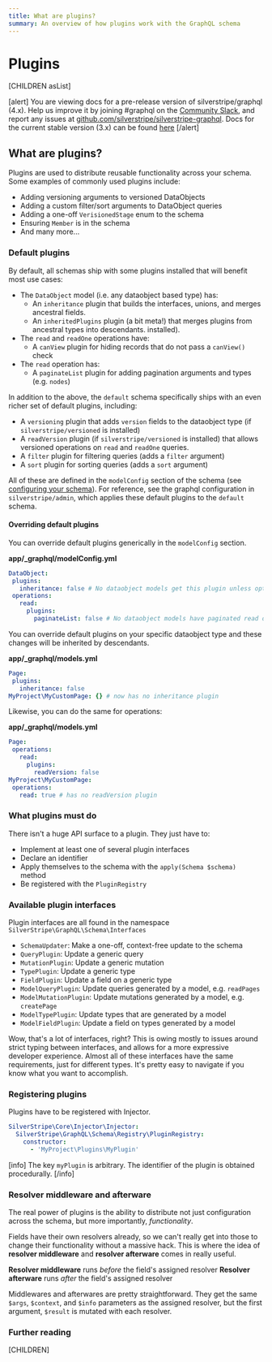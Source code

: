 ```yaml
---
title: What are plugins?
summary: An overview of how plugins work with the GraphQL schema
---
```


# Plugins

[CHILDREN asList]

[alert]
You are viewing docs for a pre-release version of silverstripe/graphql (4.x).
Help us improve it by joining #graphql on the [Community Slack](https://www.silverstripe.org/blog/community-slack-channel/),
and report any issues at [github.com/silverstripe/silverstripe-graphql](https://github.com/silverstripe/silverstripe-graphql). 
Docs for the current stable version (3.x) can be found
[here](https://github.com/silverstripe/silverstripe-graphql/tree/3)
[/alert]

## What are plugins?

Plugins are used to distribute reusable functionality across your schema. Some examples of commonly used plugins include:

* Adding versioning arguments to versioned DataObjects
* Adding a custom filter/sort arguments to DataObject queries
* Adding a one-off `VerisionedStage` enum to the schema
* Ensuring `Member` is in the schema
* And many more...

### Default plugins

By default, all schemas ship with some plugins installed that will benefit most use cases:

* The `DataObject` model (i.e. any dataobject based type) has:
    * An `inheritance` plugin that builds the interfaces, unions, and merges ancestral fields.
    * An `inheritedPlugins` plugin (a bit meta!) that merges plugins from ancestral types into descendants.
 installed).
* The `read` and `readOne` operations have:
    * A `canView` plugin for hiding records that do not pass a `canView()` check
 * The `read` operation has:
    * A `paginateList` plugin for adding pagination arguments and types (e.g. `nodes`)

In addition to the above, the `default` schema specifically ships with an even richer set of default
 plugins, including:

* A `versioning` plugin that adds `version` fields to the dataobject type (if `silverstripe/versioned` is installed)
* A `readVersion` plugin (if `silverstripe/versioned` is installed) that allows versioned operations on
`read` and `readOne` queries.
* A `filter` plugin for filtering queries (adds a `filter` argument)
* A `sort` plugin for sorting queries (adds a `sort` argument)


All of these are defined in the `modelConfig` section of the schema (see [configuring your schema](../getting_started/configuring_your_schema)). For reference, see the graphql configuration in `silverstripe/admin`, which applies
these default plugins to the `default` schema.

 #### Overriding default plugins
 You can override default plugins generically in the `modelConfig` section.
 
 **app/_graphql/modelConfig.yml**
 ```yaml
DataObject:
  plugins:
    inheritance: false # No dataobject models get this plugin unless opted into
  operations:
    read:
      plugins:
        paginateList: false # No dataobject models have paginated read operations unless opted into
 ```

 You can override default plugins on your specific dataobject type and these changes will be inherited by descendants.
 
 **app/_graphql/models.yml**
 ```yaml
Page:
  plugins:
    inheritance: false
MyProject\MyCustomPage: {} # now has no inheritance plugin 
```

Likewise, you can do the same for operations:

 **app/_graphql/models.yml**
 ```yaml
Page:
  operations:
    read:
      plugins:
        readVersion: false
MyProject\MyCustomPage:
  operations:
    read: true # has no readVersion plugin 
```


### What plugins must do

There isn't a huge API surface to a plugin. They just have to:

* Implement at least one of several plugin interfaces
* Declare an identifier
* Apply themselves to the schema with the `apply(Schema $schema)` method
* Be registered with the `PluginRegistry`


### Available plugin interfaces

Plugin interfaces are all found in the namespace `SilverStripe\GraphQL\Schema\Interfaces`

* `SchemaUpdater`: Make a one-off, context-free update to the schema
* `QueryPlugin`: Update a generic query
* `MutationPlugin`: Update a generic mutation
* `TypePlugin`: Update a generic type
* `FieldPlugin`: Update a field on a generic type
* `ModelQueryPlugin`: Update queries generated by a model, e.g. `readPages`
* `ModelMutationPlugin`: Update mutations generated by a model, e.g. `createPage`
* `ModelTypePlugin`: Update types that are generated by a model
* `ModelFieldPlugin`: Update a field on types generated by a model

Wow, that's a lot of interfaces, right? This is owing mostly to issues around strict typing between interfaces,
and allows for a more expressive developer experience. Almost all of these interfaces have the same requirements,
just for different types. It's pretty easy to navigate if you know what you want to accomplish.

### Registering plugins

Plugins have to be registered with Injector.

```yaml
SilverStripe\Core\Injector\Injector:
  SilverStripe\GraphQL\Schema\Registry\PluginRegistry:
    constructor:
      - 'MyProject\Plugins\MyPlugin'
```

[info]
The key `myPlugin` is arbitrary. The identifier of the plugin is obtained procedurally.
[/info]

### Resolver middleware and afterware

The real power of plugins is the ability to distribute not just configuration across the schema, but
more importantly, _functionality_.

Fields have their own resolvers already, so we can't really get into those to change
their functionality without a massive hack. This is where the idea of **resolver middleware** and
**resolver afterware** comes in really useful.

**Resolver middleware** runs _before_ the field's assigned resolver
**Resolver afterware** runs _after_ the field's assigned resolver

Middlewares and afterwares are pretty straightforward. They get the same `$args`, `$context`, and `$info`
parameters as the assigned resolver, but the first argument, `$result` is mutated with each resolver.

### Further reading

[CHILDREN]

